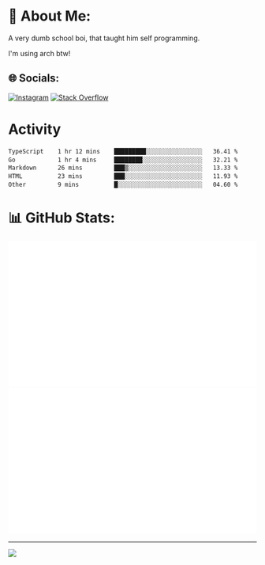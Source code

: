 # 💫 About Me:
A very dumb school boi, that taught him self programming.

I'm using arch btw!


## 🌐 Socials:
[![Instagram](https://img.shields.io/badge/Instagram-%23E4405F.svg?logo=Instagram&logoColor=white)](https://instagram.com/thinis.de) [![Stack Overflow](https://img.shields.io/badge/-Stackoverflow-FE7A16?logo=stack-overflow&logoColor=white)](https://stackoverflow.com/users/12344712) 

# Activity
<!--START_SECTION:waka-->

```txt
TypeScript    1 hr 12 mins    █████████░░░░░░░░░░░░░░░░   36.41 %
Go            1 hr 4 mins     ████████░░░░░░░░░░░░░░░░░   32.21 %
Markdown      26 mins         ███▒░░░░░░░░░░░░░░░░░░░░░   13.33 %
HTML          23 mins         ███░░░░░░░░░░░░░░░░░░░░░░   11.93 %
Other         9 mins          █░░░░░░░░░░░░░░░░░░░░░░░░   04.60 %
```

<!--END_SECTION:waka-->

# 📊 GitHub Stats:
![](https://raw.githubusercontent.com/CutieCat6778/github-stats/master/generated/overview.svg#gh-dark-mode-only)<br/>
![](https://raw.githubusercontent.com/CutieCat6778/github-stats/master/generated/languages.svg#gh-dark-mode-only)

---
[![](https://visitcount.itsvg.in/api?id=CutieCat6778&icon=0&color=0)](https://visitcount.itsvg.in)
